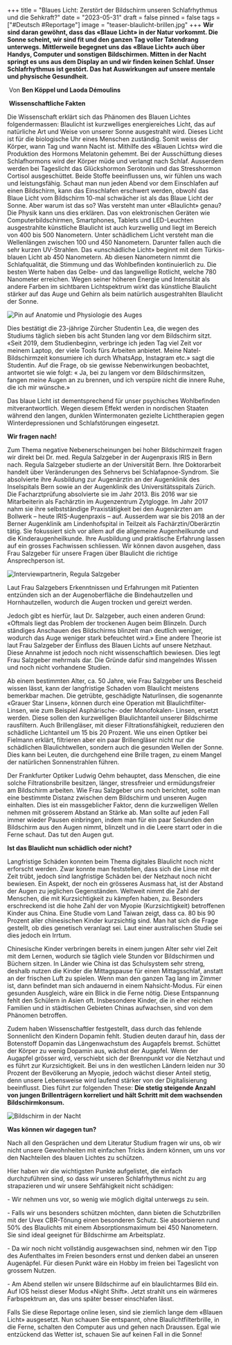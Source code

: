 +++
title = "Blaues Licht: Zerstört der Bildschirm unseren Schlafrhythmus und die Sehkraft?"
date = "2023-05-31"
draft = false
pinned = false
tags = ["#Deutsch #Reportage"]
image = "teaser-blaulicht-brillen.jpg"
+++
**Wir sind daran gewöhnt, dass das «Blaue Licht» in der Natur vorkommt. Die Sonne scheint, wir sind fit und den ganzen Tag voller Tatendrang unterwegs. Mittlerweile begegnet uns das «Blaue Licht» auch über Handys, Computer und sonstigen Bildschirmen. Mitten in der Nacht springt es uns aus dem Display an und wir finden keinen Schlaf. Unser Schlafrhythmus ist gestört. Das hat Auswirkungen auf unsere mentale und physische Gesundheit.**

 Von **Ben Köppel und Laoda Démoulins**

 **Wissenschaftliche Fakten** 

Die Wissenschaft erklärt sich das Phänomen des Blauen Lichtes folgendermassen: Blaulicht ist kurzwelliges energiereiches Licht, das auf natürliche Art und Weise von unserer Sonne ausgestrahlt wird. Dieses Licht ist für die biologische Uhr eines Menschen zuständig. Somit weiss der Körper, wann Tag und wann Nacht ist. Mithilfe des «Blauen Lichts» wird die Produktion des Hormons Melatonin gehemmt. Bei der Ausschüttung dieses Schlafhormons wird der Körper müde und verlangt nach Schlaf. Ausserdem werden bei Tageslicht das Glückshormon Serotonin und das Stresshormon Cortisol ausgeschüttet. Beide Stoffe beeinflussen uns, wir fühlen uns wach und leistungsfähig. Schaut man nun jeden Abend vor dem Einschlafen auf einen Bildschirm, kann das Einschlafen erschwert werden, obwohl das Blaue Licht vom Bildschirm 10-mal schwächer ist als das Blaue Licht der Sonne. Aber warum ist das so? Was versteht man unter «Blaulicht» genau? Die Physik kann uns dies erklären. Das von elektronischen Geräten wie Computerbildschirmen, Smartphones, Tablets und LED-Leuchten ausgestrahlte künstliche Blaulicht ist auch kurzwellig und liegt im Bereich von 400 bis 500 Nanometern. Unter schädlichem Licht versteht man die Wellenlängen zwischen 100 und 450 Nanometern. Darunter fallen auch die sehr kurzen UV-Strahlen. Das «unschädliche Licht» beginnt mit dem Türkis-blauen Licht ab 450 Nanometern. Ab diesen Nanometern nimmt die Schlafqualität, die Stimmung und das Wohlbefinden kontinuierlich zu. Die besten Werte haben das Gelbe- und das langwellige Rotlicht, welche 780 Nanometer erreichen. Wegen seiner höheren Energie und Intensität als andere Farben im sichtbaren Lichtspektrum wirkt das künstliche Blaulicht stärker auf das Auge und Gehirn als beim natürlich ausgestrahlten Blaulicht der Sonne.

![Pin auf Anatomie und Physiologie des Auges](https://i.pinimg.com/originals/e6/fd/a6/e6fda6355899c3f33c25797e9a4f2033.jpg)

Dies bestätigt die 23-jährige Zürcher Studentin Lea, die wegen des Studiums täglich sieben bis acht Stunden lang vor dem Bildschirm sitzt. «Seit 2019, dem Studienbeginn, verbringe ich jeden Tag viel Zeit vor meinem Laptop, der viele Tools fürs Arbeiten anbietet. Meine Natel-Bildschirmzeit konsumiere ich durch WhatsApp, Instagram etc.» sagt die Studentin. Auf die Frage, ob sie gewisse Nebenwirkungen beobachtet, antwortet sie wie folgt: « Ja, bei zu langem vor dem Bildschirmsitzen, fangen meine Augen an zu brennen, und ich verspüre nicht die innere Ruhe, die ich mir wünsche.»

Das blaue Licht ist dementsprechend für unser psychisches Wohlbefinden mitverantwortlich. Wegen diesem Effekt werden in nordischen Staaten während den langen, dunklen Wintermonaten gezielte Lichttherapien gegen Winterdepressionen und Schlafstörungen eingesetzt.

**Wir fragen nach!** 

Zum Thema negative Nebenerscheinungen bei hoher Bildschirmzeit fragen wir direkt bei Dr. med. Regula Salzgeber in der Augenpraxis IRIS in Bern nach. Regula Salzgeber studierte an der Universität Bern. Ihre Doktorarbeit handelt über Veränderungen des Sehnervs bei Schlafapnoe-Syndrom. Sie absolvierte ihre Ausbildung zur Augenärztin an der Augenklinik des Inselspitals Bern sowie an der Augenklinik des Universitätsspitals Zürich. Die Facharztprüfung absolvierte sie im Jahr 2013. Bis 2016 war sie Mitarbeiterin als Fachärztin im Augenzentrum Zytglogge. Im Jahr 2017 nahm sie ihre selbstständige Praxistätigkeit bei den Augenärzten am Bollwerk – heute IRIS-Augenpraxis – auf. Ausserdem war sie bis 2018 an der Berner Augenklinik am Lindenhofspital in Teilzeit als Fachärztin/Oberärztin tätig. Sie fokussiert sich vor allem auf die allgemeine Augenheilkunde und die Kinderaugenheilkunde. Ihre Ausbildung und praktische Erfahrung lassen auf ein grosses Fachwissen schliessen. Wir können davon ausgehen, dass Frau Salzgeber für unsere Fragen über Blaulicht die richtige Ansprechperson ist.

![Interviewpartnerin, Regula Salzgeber](https://th.bing.com/th/id/OIP.Dv3W1M46I9_E-3wW8q5djQHaHa?w=168&h=180&c=7&r=0&o=5&dpr=1.5&pid=1.7)

Laut Frau Salzgebers Erkenntnissen und Erfahrungen mit Patienten entzünden sich an der Augenoberfläche die Bindehautzellen und Hornhautzellen, wodurch die Augen trocken und gereizt werden.

Jedoch gibt es hierfür, laut Dr. Salzgeber, auch einen anderen Grund: «Oftmals liegt das Problem der trockenen Augen beim Blinzeln. Durch ständiges Anschauen des Bildschirms blinzelt man deutlich weniger, wodurch das Auge weniger stark befeuchtet wird.» Eine andere Theorie ist laut Frau Salzgeber der Einfluss des Blauen Lichts auf unsere Netzhaut. Diese Annahme ist jedoch noch nicht wissenschaftlich bewiesen. Dies legt Frau Salzgeber mehrmals dar. Die Gründe dafür sind mangelndes Wissen und noch nicht vorhandene Studien.

Ab einem bestimmten Alter, ca. 50 Jahre, wie Frau Salzgeber uns Bescheid wissen lässt, kann der langfristige Schaden vom Blaulicht meistens bemerkbar machen. Die getrübte, geschädigte Naturlinsen, die sogenannte «Grauer Star Linsen», können durch eine Operation mit Blaulichtfilter-Linsen, wie zum Beispiel Asphärische- oder Monofokalen- Linsen, ersetzt werden. Diese sollen den kurzwelligen Blaulichtanteil unserer Bildschirme rausfiltern. Auch Brillengläser, mit dieser Filtrationsfähigkeit, reduzieren den schädliche Lichtanteil um 15 bis 20 Prozent. Wie uns einen Optiker bei Fielmann erklärt, filtrieren aber ein paar Brillengläser nicht nur die schädlichen Blaulichtwellen, sondern auch die gesunden Wellen der Sonne. Dies kann bei Leuten, die durchgehend eine Brille tragen, zu einem Mangel der natürlichen Sonnenstrahlen führen.

Der Frankfurter Optiker Ludwig Oehm behauptet, dass Menschen, die eine solche Filtrationsbrille besitzen, länger, stressfreier und ermüdungsfreier am Bildschirm arbeiten. Wie Frau Salzgeber uns noch berichtet, sollte man eine bestimmte Distanz zwischen dem Bildschirm und unseren Augen einhalten. Dies ist ein massgeblicher Faktor, denn die kurzwelligen Wellen nehmen mit grösserem Abstand an Stärke ab. Man sollte auf jeden Fall immer wieder Pausen einbringen, indem man für ein paar Sekunden den Bildschirm aus den Augen nimmt, blinzelt und in die Leere starrt oder in die Ferne schaut. Das tut den Augen gut.

**Ist das Blaulicht nun schädlich oder nicht?** 

Langfristige Schäden konnten beim Thema digitales Blaulicht noch nicht erforscht werden. Zwar konnte man feststellen, dass sich die Linse mit der Zeit trübt, jedoch sind langfristige Schäden bei der Netzhaut noch nicht bewiesen. Ein Aspekt, der noch ein grösseres Ausmass hat, ist der Abstand der Augen zu jeglichen Gegenständen. Weltweit nimmt die Zahl der Menschen, die mit Kurzsichtigkeit zu kämpfen haben, zu. Besonders erschreckend ist die hohe Zahl der von Myopie (Kurzsichtigkeit) betroffenen Kinder aus China. Eine Studie vom Land Taiwan zeigt, dass ca. 80 bis 90 Prozent aller chinesischen Kinder kurzsichtig sind. Man hat sich die Frage gestellt, ob dies genetisch veranlagt sei. Laut einer australischen Studie sei dies jedoch ein Irrtum.

Chinesische Kinder verbringen bereits in einem jungen Alter sehr viel Zeit mit dem Lernen, wodurch sie täglich viele Stunden vor Bildschirmen und Büchern sitzen. In Länder wie China ist das Schulsystem sehr streng, deshalb nutzen die Kinder die Mittagspause für einen Mittagsschlaf, anstatt an der frischen Luft zu spielen. Wenn man den ganzen Tag lang im Zimmer ist, dann befindet man sich andauernd in einem Nahsicht-Modus. Für einen gesunden Ausgleich, wäre ein Blick in die Ferne nötig. Diese Entspannung fehlt den Schülern in Asien oft. Insbesondere Kinder, die in eher reichen Familien und in städtischen Gebieten Chinas aufwachsen, sind von dem Phänomen betroffen.

Zudem haben Wissenschaftler festgestellt, dass durch das fehlende Sonnenlicht den Kindern Dopamin fehlt. Studien deuten darauf hin, dass der Botenstoff Dopamin das Längenwachstum des Augapfels bremst. Schüttet der Körper zu wenig Dopamin aus, wächst der Augapfel. Wenn der Augapfel grösser wird, verschiebt sich der Brennpunkt vor die Netzhaut und es führt zur Kurzsichtigkeit. Bei uns in den westlichen Ländern leiden nur 30 Prozent der Bevölkerung an Myopie, jedoch wächst dieser Anteil stetig, denn unsere Lebensweise wird laufend stärker von der Digitalisierung beeinflusst. Dies führt zur folgenden These: **Die stetig steigende Anzahl von jungen Brillenträgern korreliert und hält Schritt mit dem wachsenden Bildschirmkonsum.**

![Bildschirm in der Nacht](https://th.bing.com/th/id/OIP.L-CNRWP_HjRH1LgPxLBLUAHaD5?w=265&h=180&c=7&r=0&o=5&dpr=1.5&pid=1.7)

**Was können wir dagegen tun?**

Nach all den Gesprächen und dem Literatur Studium fragen wir uns, ob wir nicht unsere Gewohnheiten mit einfachen Tricks ändern können, um uns vor den Nachteilen des blauen Lichtes zu schützen. 

Hier haben wir die wichtigsten Punkte aufgelistet, die einfach durchzuführen sind, so dass wir unseren Schlafrhythmus nicht zu arg strapazieren und wir unsere Sehfähigkeit nicht schädigen:

\- Wir nehmen uns vor, so wenig wie möglich digital unterwegs zu sein.

\- Falls wir uns besonders schützen möchten, dann bieten die Schutzbrillen mit der Uvex CBR-Tönung einen besonderen Schutz. Sie absorbieren rund 50% des Blaulichts mit einem Absorptionsmaximum bei 450 Nanometern. Sie sind ideal geeignet für Bildschirme am Arbeitsplatz.

\- Da wir noch nicht vollständig ausgewachsen sind, nehmen wir den Tipp des Aufenthaltes im Freien besonders ernst und denken dabei an unseren Augenäpfel. Für diesen Punkt wäre ein Hobby im freien bei Tageslicht von grossem Nutzen.

\- Am Abend stellen wir unsere Bildschirme auf ein blaulichtarmes Bild ein. Auf IOS heisst dieser Modus «Night Shift». Jetzt strahlt uns ein wärmeres Farbspektrum an, das uns später besser einschlafen lässt.

Falls Sie diese Reportage online lesen, sind sie ziemlich lange dem «Blauen Licht» ausgesetzt. Nun schauen Sie entspannt, ohne Blaulichtfilterbrille, in die Ferne, schalten den Computer aus und gehen nach Draussen. Egal wie entzückend das Wetter ist, schauen Sie auf keinen Fall in die Sonne!
